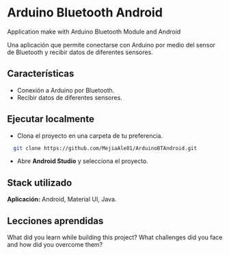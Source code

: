 # Arduino Bluetooth Android

Application make with Arduino Bluetooth Module and Android

Una aplicación que permite conectarse con Arduino por medio del sensor de Bluetooth y recibir datos de diferentes sensores.


## Características

- Conexión a Arduino por Bluetooth.
- Recibir datos de diferentes sensores.


## Ejecutar localmente

- Clona el proyecto en una carpeta de tu preferencia.

```bash
  git clone https://github.com/MejiaAle01/ArduinoBTAndroid.git
```

- Abre **Android Studio** y selecciona el proyecto.

## Stack utilizado

**Aplicación:** Android, Material UI, Java.


## Lecciones aprendidas

What did you learn while building this project? What challenges did you face and how did you overcome them?

